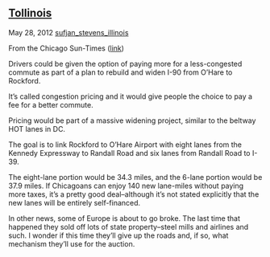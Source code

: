 ## [Tollinois](/2012/05/28/tollinoise/ "Tollinois")

May 28, 2012
[sufjan_stevens_illinois](http://priceroads.com/2012/05/28/tollinoise/)

From the Chicago Sun-Times ([link](http://www.suntimes.com/12746292-761/could-drivers-be-able-to-pay-their-way-out-of-traffic-congestion.html))

Drivers could be given the option of paying more for a less-congested commute as part of a plan to rebuild and widen I-90 from O’Hare to Rockford.

It’s called congestion pricing and it would give people the choice to pay a fee for a better commute.

Pricing would be part of a massive widening project, similar to the beltway HOT lanes in DC.

The goal is to link Rockford to O’Hare Airport with eight lanes from the Kennedy Expressway to Randall Road and six lanes from Randall Road to I-39.

The eight-lane portion would be 34.3 miles, and the 6-lane portion would be 37.9 miles. If Chicagoans can enjoy 140 new lane-miles without paying more taxes, it’s a pretty good deal–although it’s not stated explicitly that the new lanes will be entirely self-financed.

In other news, some of Europe is about to go broke. The last time that happened they sold off lots of state property–steel mills and airlines and such. I wonder if this time they’ll give up the roads and, if so, what mechanism they’ll use for the auction.

					            